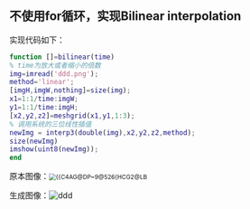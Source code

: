 ## 不使用for循环，实现Bilinear interpolation

实现代码如下：

```matlab
function []=bilinear(time)
% time为放大或者缩小的倍数
img=imread('ddd.png');
method='linear';
[imgH,imgW,nothing]=size(img);
x1=1:1/time:imgW;
y1=1:1/time:imgH;
[x2,y2,z2]=meshgrid(x1,y1,1:3);
% 调用系统的三位线性插值
newImg = interp3(double(img),x2,y2,z2,method); 
size(newImg)
imshow(uint8(newImg));
end
```

原本图像：<img src="/Users/moyan/Downloads/{{C4AG@DP~9@526{HCG2@LB.png" alt="{{C4AG@DP~9@526{HCG2@LB" style="zoom:75%;" />



生成图像：![ddd](/Users/moyan/Downloads/ddd.png)